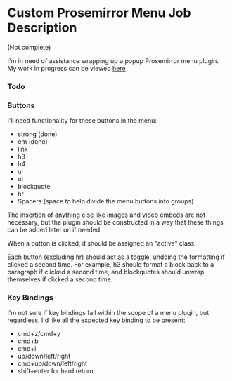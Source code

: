 # Custom Prosemirror Menu Job Description

(Not complete)

I'm in need of assistance wrapping up a popup Prosemirror menu plugin. My work in progress can be viewed [here](https://github.com/bryanbuchanan/texteditor)

### Todo

### Buttons

I'll need functionality for these buttons in the menu:

- strong (done)
- em (done)
- link
- h3
- h4
- ul
- ol
- blockquote
- hr
- Spacers (space to help divide the menu buttons into groups)

The insertion of anything else like images and video embeds are not necessary, but the plugin should be constructed in a way that these things can be added later on if needed.

When a button is clicked, it should be assigned an "active" class.

Each button (excluding hr) should act as a toggle, undoing the formatting if clicked a second time. For example, h3 should format a block back to a paragraph if clicked a second time, and blockquotes should unwrap themselves if clicked a second time.

### Key Bindings

I'm not sure if key bindings fall within the scope of a menu plugin, but regardless, I'd like all the expected key binding to be present:

- cmd+z/cmd+y
- cmd+b
- cmd+i
- up/down/left/right
- cmd+up/down/left/right
- shift+enter for hard return


